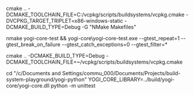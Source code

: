 cmake .. -DCMAKE_TOOLCHAIN_FILE=C:/vcpkg/scripts/buildsystems/vcpkg.cmake -DVCPKG_TARGET_TRIPLET=x86-windows-static -DCMAKE_BUILD_TYPE=Debug -G "NMake Makefiles"

nmake yogi-core-test && yogi-core\yogi-core-test.exe --gtest_repeat=1 --gtest_break_on_failure --gtest_catch_exceptions=0 --gtest_filter=*

cmake .. -DCMAKE_BUILD_TYPE=Debug  -DCMAKE_TOOLCHAIN_FILE=~/vcpkg/scripts/buildsystems/vcpkg.cmake

cd "/c/Documents and Settings/commu_000/Documents/Projects/build-system-playground/yogi-python"
YOGI_CORE_LIBRARY=../build/yogi-core/yogi-core.dll python -m unittest
